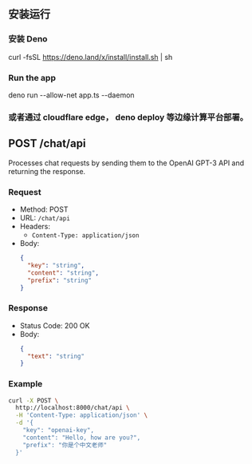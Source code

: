 
## 安装运行
### 安装 Deno
curl -fsSL https://deno.land/x/install/install.sh | sh

### Run the app
deno run --allow-net app.ts --daemon

### 或者通过 cloudflare edge， deno deploy 等边缘计算平台部署。

## POST /chat/api

Processes chat requests by sending them to the OpenAI GPT-3 API and returning the response.

### Request

- Method: POST
- URL: `/chat/api`
- Headers:
  - `Content-Type: application/json`
- Body:
  ```json
  {
    "key": "string",
    "content": "string",
    "prefix": "string"
  }
  ```

### Response

- Status Code: 200 OK
- Body:
  ```json
  {
    "text": "string"
  }
  ```

### Example

```bash
curl -X POST \
  http://localhost:8000/chat/api \
  -H 'Content-Type: application/json' \
  -d '{
    "key": "openai-key",
    "content": "Hello, how are you?",
    "prefix": "你是个中文老师"
  }'
